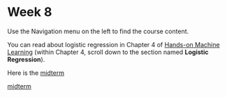 # Week 8

Use the Navigation menu on the left to find the course content.

You can read about logistic regression in Chapter 4 of [Hands-on Machine Learning](https://learning.oreilly.com/library/view/hands-on-machine-learning/9781492032632/ch04.html) (within Chapter 4, scroll down to the section named **Logistic Regression**).

Here is the [midterm](~/10midterm-F21-VerA.pdf)

<a href="../10midterm-F21-VerA.pdf">midterm</a>